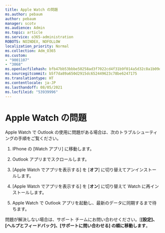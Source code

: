```yaml
---
title: Apple Watch の問題
ms.author: pebaum
author: pebaum
manager: scotv
ms.audience: Admin
ms.topic: article
ms.service: o365-administration
ROBOTS: NOINDEX, NOFOLLOW
localization_priority: Normal
ms.collection: Adm_O365
ms.custom:
- "9001107"
- "3068"
ms.openlocfilehash: bfb47bb53bbbe50258ad3f7022cd4f31b9f014a5d32c8a1b09da5e775abfcdc0
ms.sourcegitcommit: b5f7da89a650d2915dc652449623c78be6247175
ms.translationtype: HT
ms.contentlocale: ja-JP
ms.lasthandoff: 08/05/2021
ms.locfileid: "53939996"
---
```

# <a name="trouble-with-the-apple-watch"></a>Apple Watch の問題

Apple Watch で Outlook の使用に問題がある場合は、次のトラブルシューティングの手順をご覧ください。 

1. IPhone の [Watch アプリ] に移動します。

2. Outlook アプリまでスクロールします。

3. [Apple Watch でアプリを表示する] を [**オフ**] に切り替えてアンインストールします。

4. [Apple Watch でアプリを表示する] を [**オン**] に切り替えて Watch に再インストールします。

5. Apple Watch で Outlook アプリを起動し、最新のデータに同期するまで待ちます。 

問題が解決しない場合は、サポート チームにお問い合わせください。[**[設定]、[ヘルプとフィードバック]、[サポートに問い合わせる] の順に移動します**。 